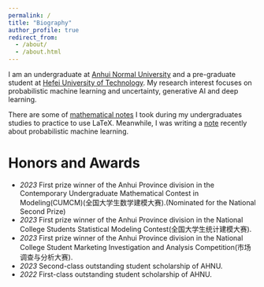 ```yaml
---
permalink: /
title: "Biography"
author_profile: true
redirect_from: 
  - /about/
  - /about.html
---
```


I am an undergraduate at [Anhui Normal University](https://www.ahnu.edu.cn/) and a pre-graduate student at [Hefei University of Technology](https://www.hfut.edu.cn/). My research interest focuses on probabilistic machine learning and uncertainty, generative AI and deep learning.

There are some of [mathematical notes](https://github.com/Lollins7/VSCode/tree/main/LaTeX/Notes) I took during my undergraduates studies to practice to use LaTeX. Meanwhile, I was writing a [note](https://zhuanlan.zhihu.com/p/699377272) recently about probabilistic machine learning.

Honors and Awards
======
- *2023* First prize winner of the Anhui Province division in the Contemporary Undergraduate Mathematical Contest in Modeling(CUMCM)(全国大学生数学建模大赛).(Nominated for the National Second Prize)
- *2023* First prize winner of the Anhui Province division in the National College Students Statistical Modeling Contest(全国大学生统计建模大赛).
- *2023* First prize winner of the Anhui Province division in the National College Student Marketing Investigation and Analysis Competition(市场调查与分析大赛).
- *2023* Second-class outstanding student scholarship of AHNU.
- *2022* First-class outstanding student scholarship of AHNU.

